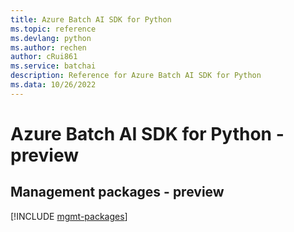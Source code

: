 ```yaml
---
title: Azure Batch AI SDK for Python
ms.topic: reference
ms.devlang: python
ms.author: rechen
author: cRui861
ms.service: batchai
description: Reference for Azure Batch AI SDK for Python
ms.data: 10/26/2022
---
```

# Azure Batch AI SDK for Python - preview

## Management packages - preview
[!INCLUDE [mgmt-packages](batch-ai-mgmt-index.md)]